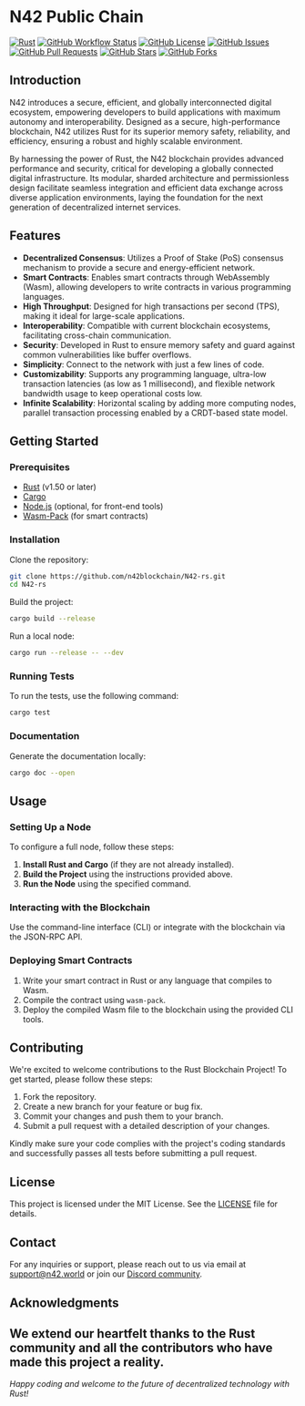 # N42 Public Chain

[![Rust](https://img.shields.io/badge/rust-1.50%2B-orange.svg)](https://www.rust-lang.org)
[![GitHub Workflow Status](https://img.shields.io/github/actions/workflow/status/n42blockchain/N42-rs/ci.yml?branch=main)](https://github.com/n42blockchain/N42-rs/actions)
[![GitHub License](https://img.shields.io/github/license/n42blockchain/N42-rs)](https://github.com/n42blockchain/N42-rs/blob/main/License)
[![GitHub Issues](https://img.shields.io/github/issues/n42blockchain/N42-rs)](https://github.com/n42blockchain/N42-rs/issues)
[![GitHub Pull Requests](https://img.shields.io/github/issues-pr/n42blockchain/N42-rs)](https://github.com/n42blockchain/N42-rs/pulls)
[![GitHub Stars](https://img.shields.io/github/stars/n42blockchain/N42-rs)](https://github.com/n42blockchain/N42-rs/stargazers)
[![GitHub Forks](https://img.shields.io/github/forks/n42blockchain/N42-rs)](https://github.com/n42blockchain/N42-rs/network/members)

## Introduction

N42 introduces a secure, efficient, and globally interconnected digital ecosystem, empowering developers to build applications with maximum autonomy and interoperability. Designed as a secure, high-performance blockchain, N42 utilizes Rust for its superior memory safety, reliability, and efficiency, ensuring a robust and highly scalable environment.

By harnessing the power of Rust, the N42 blockchain provides advanced performance and security, critical for developing a globally connected digital infrastructure. Its modular, sharded architecture and permissionless design facilitate seamless integration and efficient data exchange across diverse application environments, laying the foundation for the next generation of decentralized internet services.


## Features

- **Decentralized Consensus**: Utilizes a Proof of Stake (PoS) consensus mechanism to provide a secure and energy-efficient network.
- **Smart Contracts**: Enables smart contracts through WebAssembly (Wasm), allowing developers to write contracts in various programming languages.
- **High Throughput**: Designed for high transactions per second (TPS), making it ideal for large-scale applications.
- **Interoperability**: Compatible with current blockchain ecosystems, facilitating cross-chain communication.
- **Security**: Developed in Rust to ensure memory safety and guard against common vulnerabilities like buffer overflows.
- **Simplicity**: Connect to the network with just a few lines of code.
- **Customizability**: Supports any programming language, ultra-low transaction latencies (as low as 1 millisecond), and flexible network bandwidth usage to keep operational costs low.
- **Infinite Scalability**: Horizontal scaling by adding more computing nodes, parallel transaction processing enabled by a CRDT-based state model.

## Getting Started

### Prerequisites

- [Rust](https://www.rust-lang.org/tools/install) (v1.50 or later)
- [Cargo](https://doc.rust-lang.org/cargo/getting-started/installation.html)
- [Node.js](https://nodejs.org/en/) (optional, for front-end tools)
- [Wasm-Pack](https://rustwasm.github.io/wasm-pack/installer/) (for smart contracts)

### Installation

Clone the repository:

```bash
git clone https://github.com/n42blockchain/N42-rs.git
cd N42-rs
```

Build the project:

```bash
cargo build --release
```

Run a local node:

```bash
cargo run --release -- --dev
```

### Running Tests

To run the tests, use the following command:

```bash
cargo test
```

### Documentation

Generate the documentation locally:

```bash
cargo doc --open
```

## Usage

### Setting Up a Node

To configure a full node, follow these steps:

1. **Install Rust and Cargo** (if they are not already installed).
2. **Build the Project** using the instructions provided above.
3. **Run the Node** using the specified command.

### Interacting with the Blockchain

Use the command-line interface (CLI) or integrate with the blockchain via the JSON-RPC API.

### Deploying Smart Contracts

1. Write your smart contract in Rust or any language that compiles to Wasm.
2. Compile the contract using `wasm-pack`.
3. Deploy the compiled Wasm file to the blockchain using the provided CLI tools.

## Contributing

We're excited to welcome contributions to the Rust Blockchain Project! To get started, please follow these steps:

1. Fork the repository.
2. Create a new branch for your feature or bug fix.
3. Commit your changes and push them to your branch.
4. Submit a pull request with a detailed description of your changes.

Kindly make sure your code complies with the project's coding standards and successfully passes all tests before submitting a pull request.

## License

This project is licensed under the MIT License. See the [LICENSE](LICENSE) file for details.

## Contact

For any inquiries or support, please reach out to us via email at [support@n42.world](mailto:support@n42.world) or join our [Discord community](https://discord.gg/n42).

## Acknowledgments

We extend our heartfelt thanks to the Rust community and all the contributors who have made this project a reality.
---

*Happy coding and welcome to the future of decentralized technology with Rust!*
